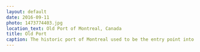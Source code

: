 ```yaml
---
layout: default
date: 2016-09-11
photo: 1473774403.jpg
location_text: Old Port of Montreal, Canada
title: Old Port
caption: The historic port of Montreal used to be the entry point into Canada by sea. A new port has been built in 1976 more east of the city and the old one became a cultural place. In the background the Jacques Cartier bridge which they close every year so that people could see fireworks from it.
---
```

